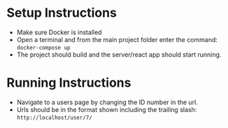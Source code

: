# Setup Instructions
- Make sure Docker is installed
- Open a terminal and from the main project folder enter the command:
 ```docker-compose up```
- The project should build and the server/react app should start running.

# Running Instructions
- Navigate to a users page by changing the ID number in the url.
- Urls should be in the format shown including the trailing slash:
 ```http://localhost/user/7/```